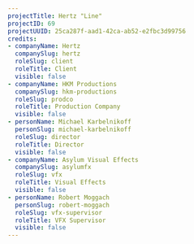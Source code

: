 ```yaml
---
projectTitle: Hertz "Line"
projectID: 69
projectUUID: 25ca287f-aad1-42ca-ab52-e2fbc3d99756
credits:
- companyName: Hertz
  companySlug: hertz
  roleSlug: client
  roleTitle: Client
  visible: false
- companyName: HKM Productions
  companySlug: hkm-productions
  roleSlug: prodco
  roleTitle: Production Company
  visible: false
- personName: Michael Karbelnikoff
  personSlug: michael-karbelnikoff
  roleSlug: director
  roleTitle: Director
  visible: false
- companyName: Asylum Visual Effects
  companySlug: asylumfx
  roleSlug: vfx
  roleTitle: Visual Effects
  visible: false
- personName: Robert Moggach
  personSlug: robert-moggach
  roleSlug: vfx-supervisor
  roleTitle: VFX Supervisor
  visible: false
---
```

